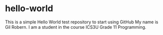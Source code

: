 # hello-world
This is a simple Hello World test repository to start using GitHub
My name is Gil Robern. I am a student in the course ICS3U Grade 11 Programming.
